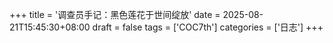 +++
title = '调查员手记：黑色莲花于世间绽放'
date = 2025-08-21T15:45:30+08:00
draft = false
tags = ['COC7th']
categories = ['日志']
+++


